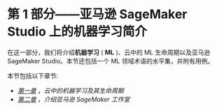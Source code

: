 <title>B17447_Section1_ePub_RK</title>

# 第 1 部分——亚马逊 SageMaker Studio 上的机器学习简介

在这一部分，我们将介绍**机器学习** ( **ML** )、云中的 ML 生命周期以及亚马逊 SageMaker Studio。本节还包括一个 ML 领域术语的水平集，并附有用例。

本节包括以下章节:

*   [*第一章*](B17447_01_ePub_RK.xhtml#_idTextAnchor013) ，*云中的机器学习及其生命周期*
*   [*第二章*](B17447_02_ePub_RK.xhtml#_idTextAnchor025) ，*介绍亚马逊 SageMaker 工作室*